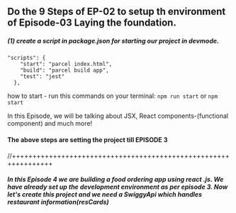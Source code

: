 ## Do the 9 Steps of EP-02 to setup th environment of Episode-03 Laying the foundation.﻿

##### (1) create a script in package.json for starting our project in devmode.

```
"scripts": {
    "start": "parcel index.html",
    "build": "parcel build app",
    "test": "jest"
  },

```

how to start - run this commands on your terminal:
`npm run start` or `npm start`

In this Episode, we will be talking about JSX, React components-(functional component) and much more!

#### The above steps are setting the project till EPISODE 3

//++++++++++++++++++++++++++++++++++++++++++++++++++++++++++++++++

##### In this Episode 4 we are building a food ordering app using react .js. We have already set up the development environment as per episode 3. Now let's create this project and we need a SwiggyApi which handles restaurant information(resCards)
